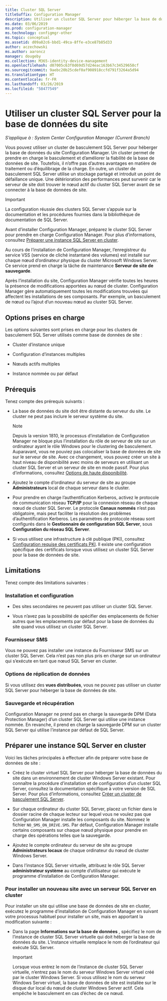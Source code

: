 ```yaml
---
title: Cluster SQL Server
titleSuffix: Configuration Manager
description: Utiliser un cluster SQL Server pour héberger la base de données du site Configuration Manager
ms.date: 03/06/2019
ms.prod: configuration-manager
ms.technology: configmgr-other
ms.topic: conceptual
ms.assetid: d09a82c6-bbd1-49ca-8ffe-e3ce87b85d33
author: aczechowski
ms.author: aaroncz
manager: dougeby
ms.collection: M365-identity-device-management
ms.openlocfilehash: d07005c63f0d69d57d24eac163b67c34529658cf
ms.sourcegitcommit: 9aebc20b25cdef0af908918ccfd791f3264a5d94
ms.translationtype: HT
ms.contentlocale: fr-FR
ms.lasthandoff: 03/26/2019
ms.locfileid: "58477549"
---
```

# <a name="use-a-sql-server-cluster-for-the-site-database"></a>Utiliser un cluster SQL Server pour la base de données du site

*S’applique à : System Center Configuration Manager (Current Branch)*

Vous pouvez utiliser un cluster de basculement SQL Server pour héberger la base de données du site Configuration Manager. Un cluster permet de prendre en charge le basculement et d’améliorer la fiabilité de la base de données de site. Toutefois, il n’offre pas d’autres avantages en matière de traitement ou d’équilibrage de la charge. En outre, un cluster de basculement SQL Server utilise un stockage partagé et introduit un point de défaillance unique. Une détérioration des performances peut survenir car le serveur de site doit trouver le nœud actif du cluster SQL Server avant de se connecter à la base de données de site.  

> [!IMPORTANT]  
> La configuration réussie des clusters SQL Server s’appuie sur la documentation et les procédures fournies dans la bibliothèque de documentation de SQL Server.  


Avant d’installer Configuration Manager, préparez le cluster SQL Server pour prendre en charge Configuration Manager. Pour plus d’informations, consultez [Préparer une instance SQL Server en cluster](#bkmk_prepare).

Au cours de l’installation de Configuration Manager, l’enregistreur du service VSS (service de cliché instantané des volumes) est installé sur chaque nœud d’ordinateur physique du cluster Microsoft Windows Server. Ce service prend en charge la tâche de maintenance **Serveur de site de sauvegarde**.  

Après l’installation du site, Configuration Manager vérifie toutes les heures la présence de modifications apportées au nœud de cluster. Configuration Manager gère automatiquement toutes les modifications trouvées qui affectent les installations de ses composants. Par exemple, un basculement de nœud ou l’ajout d’un nouveau nœud au cluster SQL Server.  



## <a name="supported-options"></a>Options prises en charge

Les options suivantes sont prises en charge pour les clusters de basculement SQL Server utilisés comme base de données de site :

- Cluster d’instance unique  

- Configuration d’instances multiples  

- Nœuds actifs multiples  

- Instance nommée ou par défaut  



## <a name="prerequisites"></a>Prérequis

Tenez compte des prérequis suivants :  

- La base de données du site doit être distante du serveur du site. Le cluster ne peut pas inclure le serveur système du site.  

    > [!Note]  
    > Depuis la version 1810, le processus d’installation de Configuration Manager ne bloque plus l’installation du rôle de serveur de site sur un ordinateur ayant le rôle Windows pour le clustering de basculement. Auparavant, vous ne pouviez pas colocaliser la base de données de site sur le serveur de site. Avec ce changement, vous pouvez créer un site à haut niveau de disponibilité avec moins de serveurs en utilisant un cluster SQL Server et un serveur de site en mode passif. Pour plus d’informations, consultez [Options de haute disponibilité](/sccm/core/servers/deploy/configure/high-availability-options). <!--3607761, fka 1359132-->  

- Ajoutez le compte d’ordinateur du serveur de site au groupe **Administrateurs** local de chaque serveur dans le cluster.  

- Pour prendre en charge l’authentification Kerberos, activez le protocole de communication réseau **TCP/IP** pour la connexion réseau de chaque nœud de cluster SQL Server. Le protocole **Canaux nommés** n’est pas obligatoire, mais peut faciliter la résolution des problèmes d’authentification Kerberos. Les paramètres de protocole réseau sont configurés dans le **Gestionnaire de configuration SQL Server**, sous **Configuration du réseau SQL Server**.  

- Si vous utilisez une infrastructure à clé publique (PKI), consultez [Configuration requise des certificats PKI](/sccm/core/plan-design/network/pki-certificate-requirements). Il existe une configuration spécifique des certificats lorsque vous utilisez un cluster SQL Server pour la base de données de site.  



## <a name="limitations"></a>Limitations

Tenez compte des limitations suivantes :  


### <a name="installation-and-configuration"></a>Installation et configuration

- Des sites secondaires ne peuvent pas utiliser un cluster SQL Server.  

- Vous n’avez pas la possibilité de spécifier des emplacements de fichier autres que les emplacements par défaut pour la base de données du site quand vous utilisez un cluster SQL Server.  


### <a name="sms-provider"></a>Fournisseur SMS

Vous ne pouvez pas installer une instance du Fournisseur SMS sur un cluster SQL Server. Cela n’est pas non plus pris en charge sur un ordinateur qui s’exécute en tant que nœud SQL Server en cluster.  


### <a name="data-replication-options"></a>Options de réplication de données

Si vous utilisez des **vues distribuées**, vous ne pouvez pas utiliser un cluster SQL Server pour héberger la base de données de site.  


### <a name="backup-and-recovery"></a>Sauvegarde et récupération

Configuration Manager ne prend pas en charge la sauvegarde DPM (Data Protection Manager) d’un cluster SQL Server qui utilise une instance nommée. En revanche, il prend en charge la sauvegarde DPM sur un cluster SQL Server qui utilise l’instance par défaut de SQL Server.  



## <a name="bkmk_prepare"></a> Préparer une instance SQL Server en cluster  

Voici les tâches principales à effectuer afin de préparer votre base de données de site :

- Créez le cluster virtuel SQL Server pour héberger la base de données du site dans un environnement de cluster Windows Server existant. Pour connaître la procédure d’installation et de configuration d’un cluster SQL Server, consultez la documentation spécifique à votre version de SQL Server. Pour plus d’informations, consultez [Créer un cluster de basculement SQL Server](https://docs.microsoft.com/sql/sql-server/failover-clusters/install/create-a-new-sql-server-failover-cluster-setup?view=sql-server-2017).  

- Sur chaque ordinateur du cluster SQL Server, placez un fichier dans le dossier racine de chaque lecteur sur lequel vous ne voulez pas que Configuration Manager installe les composants du site. Nommez le fichier `NO_SMS_ON_DRIVE.SMS`. Par défaut, Configuration Manager installe certains composants sur chaque nœud physique pour prendre en charge des opérations telles que la sauvegarde.  

- Ajoutez le compte ordinateur du serveur de site au groupe **Administrateurs locaux** de chaque ordinateur du nœud de cluster Windows Server.  

- Dans l’instance SQL Server virtuelle, attribuez le rôle SQL Server **administrateur système** au compte d’utilisateur qui exécute le programme d’installation de Configuration Manager.  


### <a name="to-install-a-new-site-using-a-clustered-sql-server"></a>Pour installer un nouveau site avec un serveur SQL Server en cluster  

Pour installer un site qui utilise une base de données de site en cluster, exécutez le programme d’installation de Configuration Manager en suivant votre processus habituel pour installer un site, mais en apportant la modification suivante :  

- Dans la page **Informations sur la base de données** , spécifiez le nom de l’instance de cluster SQL Server virtuelle qui doit héberger la base de données du site. L’instance virtuelle remplace le nom de l’ordinateur qui exécute SQL Server.  

    > [!IMPORTANT]  
    > Lorsque vous entrez le nom de l’instance de cluster SQL Server virtuelle, n’entrez pas le nom du serveur Windows Server virtuel créé par le cluster Windows Server. Si vous utilisez le nom du serveur Windows Server virtuel, la base de données de site est installée sur le disque dur local du nœud de cluster Windows Server actif. Cela empêche le basculement en cas d’échec de ce nœud.  
